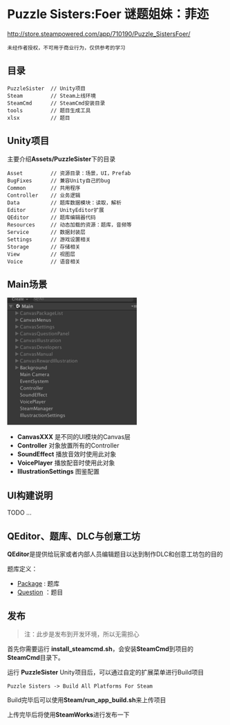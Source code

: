 # Puzzle Sisters:Foer 谜题姐妹：菲迩

http://store.steampowered.com/app/710190/Puzzle_SistersFoer/

```
未经作者授权，不可用于商业行为，仅供参考的学习
```

## 目录

```
PuzzleSister  // Unity项目
Steam         // Steam上线环境
SteamCmd      // SteamCmd安装目录
tools         // 题目生成工具
xlsx          // 题目
```

## Unity项目

主要介绍**Assets/PuzzleSister**下的目录

```
Asset         // 资源目录：场景，UI，Prefab
BugFixes      // 兼容Unity自己的bug
Common        // 共用程序
Controller    // 业务逻辑
Data          // 题库数据模块：读取，解析
Editor        // UnityEditor扩展
QEditor       // 题库编辑器代码
Resources     // 动态加载的资源：题库，音频等
Service       // 数据封装层
Settings      // 游戏设置相关
Storage       // 存储相关
View          // 视图层
Voice         // 语音相关
```

## Main场景

<img src="./images/hierarchy.png" width=300 />

* **CanvasXXX** 是不同的UI模块的Canvas层
* **Controller** 对象放置所有的Controller
* **SoundEffect** 播放音效时使用此对象
* **VoicePlayer** 播放配音时使用此对象
* **IllustrationSettings** 图鉴配置

## UI构建说明

TODO ...

## QEditor、题库、DLC与创意工坊

**QEditor**是提供给玩家或者内部人员编辑题目以达到制作DLC和创意工坊包的目的

题库定义：

* [Package](https://github.com/zzmingo/PuzzleSister/blob/develop/PuzzleSister/Assets/PuzzleSister/Data/Package.cs) : 题库
* [Question](https://github.com/zzmingo/PuzzleSister/blob/develop/PuzzleSister/Assets/PuzzleSister/Data/Question.cs) ：题目

## 发布

> 注：此步是发布到开发环境，所以无需担心

首先你需要运行 **install_steamcmd.sh**，会安装**SteamCmd**到项目的 **SteamCmd**目录下。

运行 **PuzzleSister** Unity项目后，可以通过自定的扩展菜单进行Build项目

```
Puzzle Sisters -> Build All Platforms For Steam
```

Build完毕后可以使用**Steam/run_app_build.sh**来上传项目

上传完毕后将使用**SteamWorks**进行发布一下
